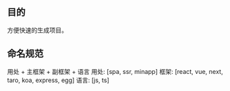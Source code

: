 ## 目的
方便快速的生成项目。

## 命名规范
用处 + 主框架 + 副框架 + 语言
用处: [spa, ssr, minapp]
框架: [react, vue, next, taro, koa, express, egg]
语言: [js, ts]